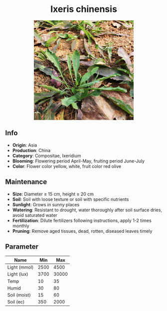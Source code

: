 <h1 align='center'>Ixeris chinensis</h1>
<p align="center">
    <img 
        align='center'
        width='320'
        src="../images/ixeris chinensis.png" 
        alt='Ixeris chinensis' />
</p>

## Info

 - **Origin**: Asia
 - **Production**: China
 - **Category**: Compositae, Ixeridium
 - **Blooming**: Flowering period April-May, fruiting period June-July
 - **Color**: Flower color yellow, white, fruit color red olive

## Maintenance

 - **Size**: Diameter ≥ 15 cm, height ≥ 20 cm
 - **Soil**: Soil with loose texture or soil with specific nutrients
 - **Sunlight**: Grows in sunny places
 - **Watering**: Resistant to drought, water thoroughly after soil surface dries, avoid saturated water
 - **Fertilization**: Dilute fertilizers following instructions, apply 1-2 times monthly
 - **Pruning**: Remove aged tissues, dead, rotten, diseased leaves timely

## Parameter

| Name         | Min  | Max   |
|--------------|------|-------|
| Light (mmol) | 2500 | 4500  |
| Light (lux)  | 3700 | 30000 |
| Temp         | 10    | 35    |
| Humid        | 30   | 80    |
| Soil (moist) | 15   | 60    |
| Soil (ec)    | 350  | 2000  |